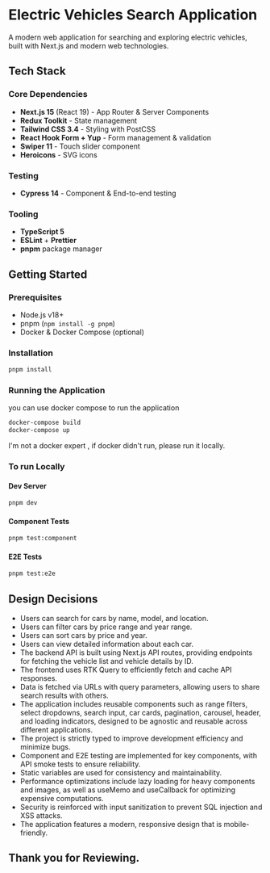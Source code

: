 # Electric Vehicles Search Application

A modern web application for searching and exploring electric vehicles, built with Next.js and modern web technologies.

## Tech Stack

### Core Dependencies

- **Next.js 15** (React 19) - App Router & Server Components
- **Redux Toolkit** - State management
- **Tailwind CSS 3.4** - Styling with PostCSS
- **React Hook Form + Yup** - Form management & validation
- **Swiper 11** - Touch slider component
- **Heroicons** - SVG icons

### Testing

- **Cypress 14** - Component & End-to-end testing

### Tooling

- **TypeScript 5**
- **ESLint** + **Prettier**
- **pnpm** package manager

## Getting Started

### Prerequisites

- Node.js v18+
- pnpm (`npm install -g pnpm`)
- Docker & Docker Compose (optional)

### Installation

```bash
pnpm install
```

### Running the Application

you can use docker compose to run the application

```bash
docker-compose build
docker-compose up
```

I'm not a docker expert , if docker didn't run, please run it locally.

### To run Locally

#### Dev Server

```bash
pnpm dev
```

#### Component Tests

```bash
pnpm test:component
```

#### E2E Tests

```bash
pnpm test:e2e
```

## Design Decisions

- Users can search for cars by name, model, and location.
- Users can filter cars by price range and year range.
- Users can sort cars by price and year.
- Users can view detailed information about each car.
- The backend API is built using Next.js API routes, providing endpoints for fetching the vehicle list and vehicle details by ID.
- The frontend uses RTK Query to efficiently fetch and cache API responses.
- Data is fetched via URLs with query parameters, allowing users to share search results with others.
- The application includes reusable components such as range filters, select dropdowns, search input, car cards, pagination, carousel, header, and loading indicators, designed to be agnostic and reusable across different applications.
- The project is strictly typed to improve development efficiency and minimize bugs.
- Component and E2E testing are implemented for key components, with API smoke tests to ensure reliability.
- Static variables are used for consistency and maintainability.
- Performance optimizations include lazy loading for heavy components and images, as well as useMemo and useCallback for optimizing expensive computations.
- Security is reinforced with input sanitization to prevent SQL injection and XSS attacks.
- The application features a modern, responsive design that is mobile-friendly.

## Thank you for Reviewing.

